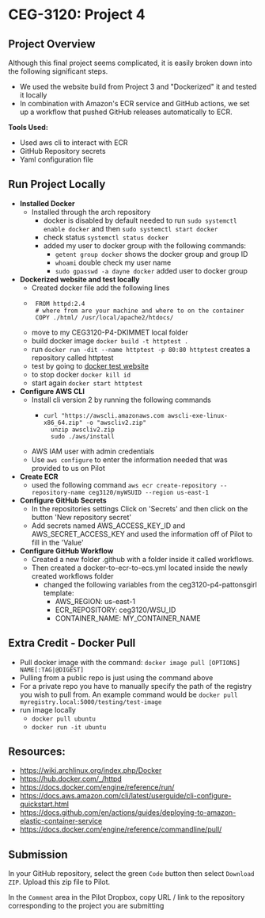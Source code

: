 # CEG-3120: Project 4

## Project Overview

Although this final project seems complicated, it is easily broken down into the following significant steps.

- We used the website build from Project 3 and "Dockerized" it and tested it locally
- In combination with Amazon's ECR service and GitHub actions, we set up a workflow that pushed GitHub releases automatically to ECR.

**Tools Used:**
  - Used aws cli to interact with ECR
  - GitHub Repository secrets
  - Yaml configuration file

## Run Project Locally

- **Installed Docker**
  - Installed through the arch repository
    - docker is disabled by default needed to run `sudo systemctl enable docker` and then `sudo systemctl start docker`
    - check status `systemctl status docker`
    - added my user to docker group with the following commands:
      - `getent group docker` shows the docker group and group ID
      - `whoami` double check my user name
      - `sudo gpasswd -a dayne docker` added user to docker group
- **Dockerized website and test locally**
  - Created docker file add the following lines
  -      FROM httpd:2.4
         # where from are your machine and where to on the container
         COPY ./html/ /usr/local/apache2/htdocs/
  - move to my CEG3120-P4-DKIMMET local folder
  - build docker image `docker build -t httptest .`
  - run `docker run -dit --name httptest -p 80:80 httptest` creates a repository called httptest
  - test by going to [docker test website](http://127.0.0.1/)
  - to stop docker `docker kill id`
  - start again `docker start httptest`
- **Configure AWS CLI**
  - Install cli version 2 by running the following commands
    -     curl "https://awscli.amazonaws.com awscli-exe-linux-x86_64.zip" -o "awscliv2.zip"
            unzip awscliv2.zip
            sudo ./aws/install
  - AWS IAM user with admin credentials
  - Use `aws configure` to enter the information needed that was provided to us on Pilot
- **Create ECR**
  - used the following command `aws ecr create-repository --repository-name ceg3120/myWSUID --region us-east-1`
- **Configure GitHub Secrets**
  - In the repositories settings Click on 'Secrets' and then click on the button 'New repository secret'
  - Add secrets named AWS_ACCESS_KEY_ID and AWS_SECRET_ACCESS_KEY and used the information off of Pilot to fill in the 'Value'
- **Configure GitHub Workflow**
  - Created a new folder .github with a folder inside it called workflows.
  - Then created a docker-to-ecr-to-ecs.yml located inside the newly created workflows folder
    - changed the following variables from the ceg3120-p4-pattonsgirl template:
      - AWS_REGION: us-east-1
      - ECR_REPOSITORY: ceg3120/WSU_ID
      - CONTAINER_NAME: MY_CONTAINER_NAME

## Extra Credit - Docker Pull

- Pull docker image with the command: `docker image pull [OPTIONS] NAME[:TAG|@DIGEST]`
- Pulling from a public repo is just using the command above
- For a private repo you have to manually specify the path of the registry you wish to pull from. An example command would be `docker pull myregistry.local:5000/testing/test-image`
- run image locally
  - `docker pull ubuntu`
  - `docker run -it ubuntu`

## Resources:

- https://wiki.archlinux.org/index.php/Docker
- https://hub.docker.com/_/httpd
- https://docs.docker.com/engine/reference/run/
- https://docs.aws.amazon.com/cli/latest/userguide/cli-configure-quickstart.html
- https://docs.github.com/en/actions/guides/deploying-to-amazon-elastic-container-service
- https://docs.docker.com/engine/reference/commandline/pull/

## Submission

In your GitHub repository, select the green `Code` button then select `Download ZIP`. Upload this zip file to Pilot.

In the `Comment` area in the Pilot Dropbox, copy URL / link to the repository corresponding to the project you are submitting
